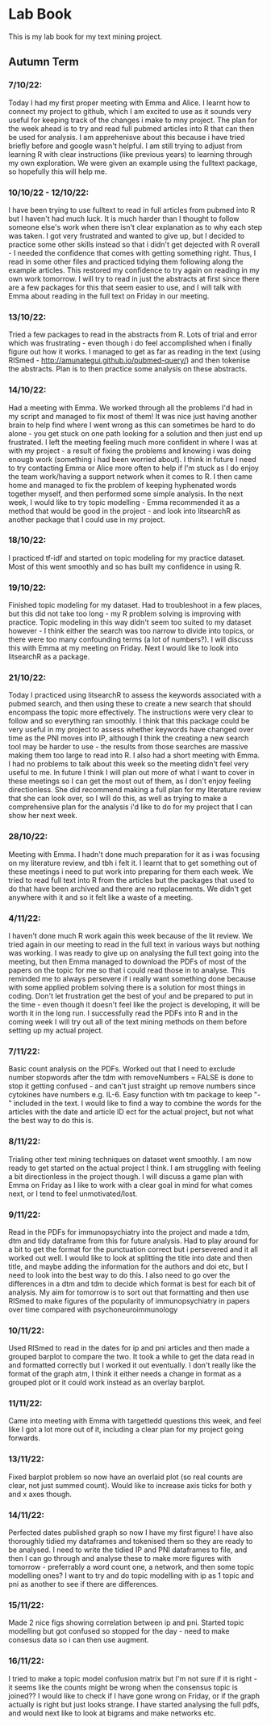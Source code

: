# Lab Book

This is my lab book for my text mining project.

## Autumn Term 
### 7/10/22: 
Today I had my first proper meeting with Emma and Alice. I learnt how to connect my project to github, which I am excited to use as it sounds very useful for keeping track of the changes i make to mny project. The plan for the week ahead is to try and read full pubmed articles into R that can then be used for analysis. I am apprehenisve about this because i have tried briefly before and google wasn't helpful. I am still trying to adjust from learning R with clear instructions (like previous years) to learning through my own exploration. We were given an example using the fulltext package, so hopefully this will help me.

### 10/10/22 - 12/10/22: 
I have been trying to use fulltext to read in full articles from pubmed into R but I haven't had much luck. It is much harder than I thought to follow someone else's work when there isn't clear explanation as to why each step was taken. I got very frustrated and wanted to give up, but I decided to practice some other skills instead so that i didn't get dejected with R overall - I needed the confidence that comes with getting something right. Thus, I read in some other files and practiced tidying them following along the example articles. This restored my confidence to try again on reading in my own work tomorrow. I will try to read in just the abstracts at first since there are a few packages for this that seem easier to use, and I will talk with Emma about reading in the full text on Friday in our meeting. 

### 13/10/22: 
Tried a few packages to read in the abstracts from R. Lots of trial and error which was frustrating - even though i do feel accomplished when i finally figure out how it works. I managed to get as far as reading in the text (using RISmed - http://amunategui.github.io/pubmed-query/) and then tokenise the abstracts. Plan is to then practice some analysis on these abstracts.

### 14/10/22: 
Had a meeting with Emma. We worked through all the problems I'd had in my script and managed to fix most of them! It was nice just having another brain to help find where I went wrong as this can sometimes be hard to do alone - you get stuck on one path looking for a solution and then just end up frustrated. I left the meeting feeling much more confident in where I was at with my project - a result of fixing the problems and knowing i was doing enougb work (something i had been worried about). I think in future I need to try contacting Emma or Alice more often to help if I'm stuck as I do enjoy the team work/having a support network when it comes to R. I then came home and managed to fix the problem of keeping hyphenated words together myself, and then performed some simple analysis. In the next week, I would like to try topic modelling - Emma recommended it as a method that would be good in the project - and look into litsearchR as another package that I could use in my project. 

### 18/10/22:
I practiced tf-idf and started on topic modeling for my practice dataset. Most of this went smoothly and so has built my confidence in using R. 

### 19/10/22:
Finished topic modeling for my dataset. Had to troubleshoot in a few places, but this did not take too long - my R problem solving is improving with practice. Topic modeling in this way didn't seem too suited to my dataset however - I think either the search was too narrow to divide into topics, or there were too many confounding terms (a lot of numbers?). I will discuss this with Emma at my meeting on Friday. Next I would like to look into litsearchR as a package. 

### 21/10/22: 
Today I practiced using litsearchR to assess the keywords associated with a pubmed search, and then using these to create a new search that should encompass the topic more effectively. The instructions were very clear to follow and so everything ran smoothly. I think that this package could be very useful in my project to assess whether keywords have changed over time as the PNI moves into IP, although I think the creating a new search tool may be harder to use - the results from those searches are massive making them too large to read into R. 
I also had a short meeting with Emma. I had no problems to talk about this week so the meeting didn't feel very useful to me. In future I think I will plan out more of what I want to cover in these meetings so I can get the most out of them, as I don't enjoy feeling directionless. She did recommend making a full plan for my literature review that she can look over, so I will do this, as well as trying to make a comprehensive plan for the analysis i'd like to do for my project that I can show her next week. 

### 28/10/22:  
Meeting with Emma. I hadn't done much preparation for it as i was focusing on my literature review, and tbh i felt it. I learnt that to get something out of these meetings i need to put work into preparing for them each week. We tried to read full text into R from the articles but the packages that used to do that have been archived and there are no replacements. We didn't get anywhere with it and so it felt like a waste of a meeting. 

### 4/11/22: 
I haven't done much R work again this week because of the lit review. We tried again in our meeting to read in the full text in various ways but nothing was working. I was ready to give up on analysing the full text going into the meeting, but then Emma managed to download the PDFs of most of the papers on the topic for me so that i could read those in to analyse. This reminded me to always persevere if i really want something done because with some applied problem solving there is a solution for most things in coding. Don't let frustration get the best of you! and be prepared to put in the time - even though it doesn't feel like the project is developing, it will be worth it in the long run. 
I successfully read the PDFs into R and in the coming week I will try out all of the text mining methods on them before setting up my actual project. 

### 7/11/22:
Basic count analysis on the PDFs. Worked out that I need to exclude number stopwords after the tdm with removeNumbers = FALSE is done to stop it getting confused - and can't just straight up remove numbers since cytokines have numbers e.g. IL-6. Easy function with tm package to keep "-" included in the text. I would like to find a way to combine the words for the articles with the date and article ID ect for the actual project, but not what the best way to do this is. 

### 8/11/22:
Trialing other text mining techniques on dataset went smoothly. I am now ready to get started on the actual project I think. I am struggling with feeling a bit directionless in the project though. I will discuss a game plan with Emma on Friday as I like to work with a clear goal in mind for what comes next, or I tend to feel unmotivated/lost. 

### 9/11/22:
Read in the PDFs for immunopsychiatry into the project and made a tdm, dtm and tidy dataframe from this for future analysis. Had to play around for a bit to get the format for the punctuation correct but i persevered and it all worked out well. I would like to look at splitting the title into date and then title, and maybe adding the information for the authors and doi etc, but I need to look into the best way to do this. I also need to go over the differences in a dtm and tdm to decide which format is best for each bit of analysis. 
My aim for tomorrow is to sort out that formatting and then use RISmed to make figures of the popularity of immunopsychiatry in papers over time compared with psychoneuroimmunology

### 10/11/22:
Used RISmed to read in the dates for ip and pni articles and then made a grouped barplot to compare the two. It took a while to get the data read in and formatted correctly but I worked it out eventually. I don't really like the format of the graph atm, I think it either needs a change in format as a grouped plot or it could work instead as an overlay barplot. 

### 11/11/22: 
Came into meeting with Emma with targettedd questions this week, and feel like I got a lot more out of it, including a clear plan for my project going forwards. 

### 13/11/22: 
Fixed barplot problem so now have an overlaid plot (so real counts are clear, not just summed count). Would like to increase axis ticks for both y and x axes though. 

### 14/11/22:
Perfected dates published graph so now I have my first figure! I have also thoroughly tidied my dataframes and tokenised them so they are ready to be analysed. I need to write the tidied IP and PNI dataframes to file, and then I can go through and analyse these to make more figures with tomorrow - preferrably a word count one, a network, and then some topic modelling ones? I want to try and do topic modelling with ip as 1 topic and pni as another to see if there are differences. 

### 15/11/22: 
Made 2 nice figs showing correlation between ip and pni. Started topic modelling but got confused so stopped for the day - need to make consesus data so i can then use augment. 

### 16/11/22: 
I tried to make a topic model confusion matrix but I'm not sure if it is right - it seems like the counts might be wrong when the consensus topic is joined?? I would like to check if I have gone wrong on Friday, or if the graph actually is right but just looks strange. I have started analysing the full pdfs, and would next like to look at bigrams and make networks etc. 
















